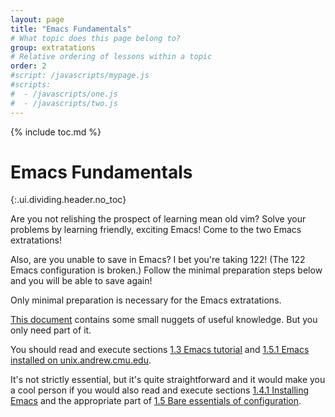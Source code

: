 ```yaml
---
layout: page
title: "Emacs Fundamentals"
# What topic does this page belong to?
group: extratations
# Relative ordering of lessons within a topic
order: 2
#script: /javascripts/mypage.js
#scripts:
#  - /javascripts/one.js
#  - /javascripts/two.js
---
```



{% include toc.md %}

# Emacs Fundamentals
{:.ui.dividing.header.no_toc}

Are you not relishing the prospect of learning mean old vim?
Solve your problems by learning friendly, exciting Emacs!
Come to the two Emacs extratations!

Also, are you unable to save in Emacs? I bet you're taking 122!
(The 122 Emacs configuration is broken.)
Follow the minimal preparation steps below and you will be able to save again!

Only minimal preparation is necessary for the Emacs extratations.

[This document](http://cmu.io/~sbaugh/emacs.html) contains some small nuggets
of useful knowledge.
But you only need part of it.

You should read and execute sections
[1.3 Emacs tutorial](http://cmu.io/~sbaugh/emacs.html#sec-1-3)
and
[1.5.1 Emacs installed on unix.andrew.cmu.edu](http://cmu.io/~sbaugh/emacs.html#sec-1-5-1).

It's not strictly essential, but it's quite straightforward and it would
make you a cool person if you would also read and execute sections
[1.4.1 Installing Emacs](http://cmu.io/~sbaugh/emacs.html#sec-1-4-1)
and the appropriate part of
[1.5 Bare essentials of configuration](http://cmu.io/~sbaugh/emacs.html#sec-1-5).
